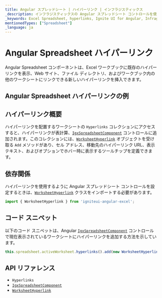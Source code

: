 ```yaml
---
title: Angular スプレッドシート | ハイパーリンク | インフラジスティックス
_description: インフラジスティックスの Angular スプレッドシート コントロールを使用して、Excel ワークブックに Webサイト、ファイル ディレクトリ、およびその他のワークシートにリンクするハイパーリンクを表示します。Ignite UI for Angular スプレッドシート チュートリアルを是非お試しください!
_keywords: Excel Spreadsheet, hyperlinks, Ignite UI for Angular, Infragistics, Excel スプレッドシート、ハイパーリンク, インフラジスティックス
mentionedTypes: ["Spreadsheet"]
_language: ja
---
```


# Angular Spreadsheet ハイパーリンク

Angular Spreadsheet コンポーネントは、Excel ワークブックに既存のハイパーリンクを表示、Web サイト、ファイル ディレクトリ、およびワークブック内の他のワークシートにリンクできる新しいハイパーリンクを挿入できます。

## Angular Spreadsheet ハイパーリンクの例

<code-view style="height: 500px" alt="Angular Spreadsheet ハイパーリンクの例"
           data-demos-base-url="{environment:dvDemosBaseUrl}"
                    iframe-src="{environment:dvDemosBaseUrl}/excel/spreadsheet/hyperlinks"
                                                 github-src="excel/spreadsheet/hyperlinks">
</code-view>


<div class="divider--half"></div>

## ハイパーリンク概要

ハイパーリンクを配置するワークシートの `Hyperlinks` コレクションにアクセスすると、ハイパーリンクが表計算、[`IgxSpreadsheetComponent`]({environment:dvApiBaseUrl}/products/ignite-ui-angular/api/docs/typescript/latest/classes/igniteui_angular_spreadsheet.igxspreadsheetcomponent.html) コントロールに追加されます。このコレクションには、[`WorksheetHyperlink`]({environment:dvApiBaseUrl}/products/ignite-ui-angular/api/docs/typescript/latest/classes/igniteui_angular_excel.worksheethyperlink.html) オブジェクトを受け取る `Add` メソッドがあり、セル アドレス、移動先のハイパーリンク URL、表示テキスト、およびオプションでホバー時に表示するツールチップを定義できます。

## 依存関係

ハイパーリンクを使用するように Angular スプレッドシート コントロールを設定するときは、[`WorksheetHyperlink`]({environment:dvApiBaseUrl}/products/ignite-ui-angular/api/docs/typescript/latest/classes/igniteui_angular_excel.worksheethyperlink.html) クラスをインポートする必要があります。

<!-- Angular -->

```ts
import { WorksheetHyperlink } from 'igniteui-angular-excel';
```

## コード スニペット

以下のコード スニペットは、Angular [`IgxSpreadsheetComponent`]({environment:dvApiBaseUrl}/products/ignite-ui-angular/api/docs/typescript/latest/classes/igniteui_angular_spreadsheet.igxspreadsheetcomponent.html) コントロールで現在表示されているワークシートにハイパーリンクを追加する方法を示しています。

```ts
this.spreadsheet.activeWorksheet.hyperlinks().add(new WorksheetHyperlink("A1", "http://www.infragistics.com", "Infragistics", "Infragistics Home Page"));
```

## API リファレンス

*   `Hyperlinks`
*   [`IgxSpreadsheetComponent`]({environment:dvApiBaseUrl}/products/ignite-ui-angular/api/docs/typescript/latest/classes/igniteui_angular_spreadsheet.igxspreadsheetcomponent.html)
*   [`WorksheetHyperlink`]({environment:dvApiBaseUrl}/products/ignite-ui-angular/api/docs/typescript/latest/classes/igniteui_angular_excel.worksheethyperlink.html)
